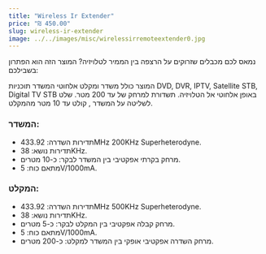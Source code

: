 ```yaml
---
title: "Wireless Ir Extender"
price: "₪ 450.00"
slug: wireless-ir-extender
image: ../../images/misc/wirelessirremoteextender0.jpg
---
```


נמאס לכם מכבלים שזרוקים על הרצפה בין הממיר לטלויזיה? המוצר הזה הוא הפתרון בשבילכם:

המוצר כולל משדר ומקלט אלחוטי המשדר תוכניות DVD, DVR, IPTV, Satellite STB, Digital TV STB באופן אלחוטי אל הטלויזיה. תשדורת למרחק של עד 200 מטר. שלט לשליטה על המשדר , קולט עד 10 מטר מהמקלט.

### המשדר:

- תדירות השדרה: 433.92MHz 200KHz Superheterodyne.
- תדירות נושא: 38KHz.
- מרחק בקרתי אפקטיבי בין המשדר לבקר: כ-10 מטרים.
- מתאם כוח: 5V/1000mA.

### המקלט:

- תדירות השדרה: 433.92MHz 500KHz Superheterodyne.
- תדירות נושא: 38KHz.
- מרחק קבלה אפקטיבי בין המקלט לבקר: כ-5 מטרים.
- מתאם כוח: 5V/1000mA.
- מרחק השדרה אפקטיבי אופקי בין המשדר למקלט: כ-200 מטרים.

